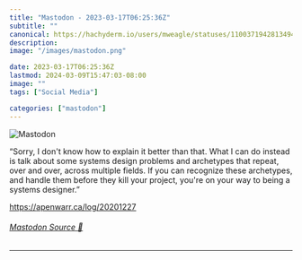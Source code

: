 ```yaml
---
title: "Mastodon - 2023-03-17T06:25:36Z"
subtitle: ""
canonical: https://hachyderm.io/users/mweagle/statuses/110037194281349451
description:
image: "/images/mastodon.png"

date: 2023-03-17T06:25:36Z
lastmod: 2024-03-09T15:47:03-08:00
image: ""
tags: ["Social Media"]

categories: ["mastodon"]
---
```

![Mastodon](/images/mastodon.png)

<p>“Sorry, I don&#39;t know how to explain it better than that. What I can do instead is talk about some systems design problems and archetypes that repeat, over and over, across multiple fields. If you can recognize these archetypes, and handle them before they kill your project, you&#39;re on your way to being a systems designer.”</p><p><a href="https://apenwarr.ca/log/20201227" target="_blank" rel="nofollow noopener noreferrer" translate="no"><span class="invisible">https://</span><span class="">apenwarr.ca/log/20201227</span><span class="invisible"></span></a></p>


###### [Mastodon Source 🐘](https://hachyderm.io/@mweagle/110037194281349451)

___
